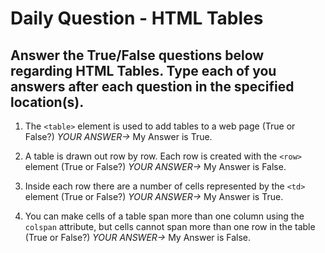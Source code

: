 # Daily Question - HTML Tables

## Answer the True/False questions below regarding HTML Tables. Type each of you answers after each question in the specified location(s).

1. The ```<table>``` element is used to add tables to a web page (True or False?) *YOUR ANSWER->* My Answer is True.

2. A table is drawn out row by row. Each row is created with the ```<row>``` element (True or False?) *YOUR ANSWER->* My Answer is False.

3. Inside each row there are a number of cells represented by the ```<td>``` element (True or False?) *YOUR ANSWER->* My Answer is True. 

4. You can make cells of a table span more than one column using the ```colspan``` attribute, but cells cannot span more than one row in the table (True or False?) *YOUR ANSWER->* My Answer is False.
